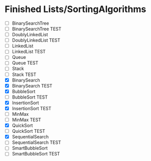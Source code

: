 # Finished Lists/SortingAlgorithms
- [ ] BinarySearchTree
- [ ] BinarySearchTree TEST
- [ ] DoublyLinkedList
- [ ] DoublyLinkedList TEST
- [ ] LinkedList
- [ ] LinkedList TEST
- [ ] Queue
- [ ] Queue TEST
- [ ] Stack 
- [ ] Stack TEST
- [x] BinarySearch
- [x] BinarySearch TEST
- [x] BubbleSort
- [ ] BubbleSort TEST
- [x] InsertionSort
- [x] InsertionSort TEST
- [ ] MinMax
- [ ] MinMax TEST
- [x] QuickSort
- [ ] QuickSort TEST
- [x] SequentialSearch
- [ ] SequentialSearch TEST
- [ ] SmartBubbleSort
- [ ] SmartBubbleSort TEST